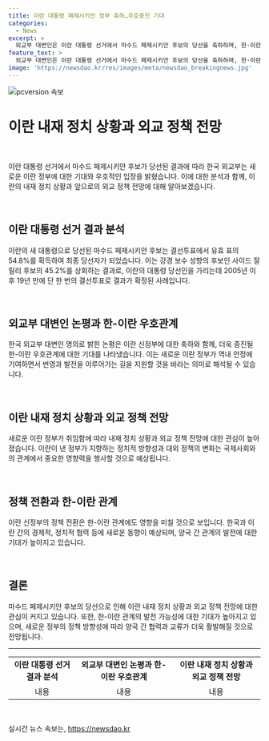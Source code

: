 ```yaml
---
title: 이란 대통령 페제시키안 정부 축하…우호증진 기대
categories:
  - News
excerpt: >
  외교부 대변인은 이란 대통령 선거에서 마수드 페제시키안 후보의 당선을 축하하며, 한·이란 우호관계 증진을 기대한다. 페제시키안 후보는 온건 개혁파로, 과반 득표 후 5일의 결선투표에서 최종 당선됐다. 갈등 요소였던 이란 정치에서의 변화와 안정을 기대하는 목소리도 나오며, 투표율을 고려하여 선거 결과에 큰 의미를 둘 수 있을 것으로 전망된다.
feature_text: >
  외교부 대변인은 이란 대통령 선거에서 마수드 페제시키안 후보의 당선을 축하하며, 한·이란 우호관계 증진을 기대한다. 페제시키안 후보는 온건 개혁파로, 과반 득표 후 5일의 결선투표에서 최종 당선됐다. 갈등 요소였던 이란 정치에서의 변화와 안정을 기대하는 목소리도 나오며, 투표율을 고려하여 선거 결과에 큰 의미를 둘 수 있을 것으로 전망된다.
image: 'https://newsdao.kr/res/images/meta/newsdao_breakingnews.jpg'
---
```


<p><img src="https://newsdao.kr/res/images/meta/newsdao_breakingnews.jpg" alt="pcversion 속보" /></p>

<h1 data-ke-size="size26">이란 내재 정치 상황과 외교 정책 전망</h1>

<p data-ke-size="size16">&nbsp;</p>

<p>이란 대통령 선거에서 마수드 페제시키안 후보가 당선된 결과에 따라 한국 외교부는 새로운 이란 정부에 대한 기대와 우호적인 입장을 밝혔습니다. 이에 대한 분석과 함께, 이란의 내재 정치 상황과 앞으로의 외교 정책 전망에 대해 알아보겠습니다.</p>

<p data-ke-size="size16">&nbsp;</p>

<h2 data-ke-size="size26">이란 대통령 선거 결과 분석</h2>

<p data-ke-size="size16">이란의 새 대통령으로 당선된 마수드 페제시키안 후보는 결선투표에서 유효 표의 54.8%를 획득하여 최종 당선자가 되었습니다. 이는 강경 보수 성향의 후보인 사이드 잘릴리 후보의 45.2%를 상회하는 결과로, 이란의 대통령 당선인을 가리는데 2005년 이후 19년 만에 단 한 번의 결선투표로 결과가 확정된 사례입니다.</p>

<p data-ke-size="size16">&nbsp;</p>

<h2 data-ke-size="size26">외교부 대변인 논평과 한-이란 우호관계</h2>

<p data-ke-size="size16">한국 외교부 대변인 명의로 밝힌 논평은 이란 신정부에 대한 축하와 함께, 더욱 증진될 한-이란 우호관계에 대한 기대를 나타냈습니다. 이는 새로운 이란 정부가 역내 안정에 기여하면서 번영과 발전을 이루어가는 길을 지원할 것을 바라는 의미로 해석될 수 있습니다.</p>

<p data-ke-size="size16">&nbsp;</p>

<h2 data-ke-size="size26">이란 내재 정치 상황과 외교 정책 전망</h2>

<p data-ke-size="size16">새로운 이란 정부가 취임함에 따라 내재 정치 상황과 외교 정책 전망에 대한 관심이 높아졌습니다. 이란이 낸 정부가 지향하는 정치적 방향성과 대외 정책의 변화는 국제사회와의 관계에서 중요한 영향력을 행사할 것으로 예상됩니다.</p>

<p data-ke-size="size16">&nbsp;</p>

<h2 data-ke-size="size26">정책 전환과 한-이란 관계</h2>

<p data-ke-size="size16">이란 신정부의 정책 전환은 한-이란 관계에도 영향을 미칠 것으로 보입니다. 한국과 이란 간의 경제적, 정치적 협력 등에 새로운 동향이 예상되며, 양국 간 관계의 발전에 대한 기대가 높아지고 있습니다.</p>

<p data-ke-size="size16">&nbsp;</p>

<h2 data-ke-size="size26">결론</h2>

<p data-ke-size="size16">마수드 페제시키안 후보의 당선으로 인해 이란 내재 정치 상황과 외교 정책 전망에 대한 관심이 커지고 있습니다. 또한, 한-이란 관계의 발전 가능성에 대한 기대가 높아지고 있으며, 새로운 정부의 정책 방향성에 따라 양국 간 협력과 교류가 더욱 활발해질 것으로 전망됩니다.</p>

<hr>

<table>
    <tbody>
        <tr>
            <td style="text-align: center; height: 17px;"><b>이란 대통령 선거 결과 분석</b></td>
            <td style="text-align: center; height: 17px;"><b>외교부 대변인 논평과 한-이란 우호관계</b></td>
            <td style="text-align: center; height: 17px;"><b>이란 내재 정치 상황과 외교 정책 전망</b></td>
        </tr>
        <tr>
            <td style="text-align: center; height: 17px;">내용</td>
            <td style="text-align: center; height: 17px;">내용</td>
            <td style="text-align: center; height: 17px;">내용</td>
        </tr>
    </tbody>
</table>

<p data-ke-size="size16">&nbsp;</p>
실시간 뉴스 속보는, <a href="https://newsdao.kr" rel="dofollow">https://newsdao.kr</a>


